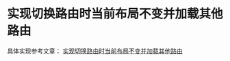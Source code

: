 # 实现切换路由时当前布局不变并加载其他路由

具体实现参考文章： [实现切换路由时当前布局不变并加载其他路由](https://popring.github.io/2024/06/18/%E6%8A%80%E6%9C%AF/%E5%AE%9E%E7%8E%B0%E5%88%87%E6%8D%A2%E8%B7%AF%E7%94%B1%E6%97%B6%E5%BD%93%E5%89%8D%E5%B8%83%E5%B1%80%E8%BF%9B%E8%A1%8C%E5%8A%A0%E8%BD%BD%E5%85%B6%E4%BB%96%E8%B7%AF%E7%94%B1/)
